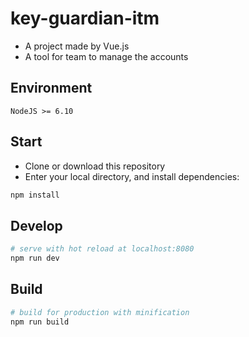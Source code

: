 # key-guardian-itm

 - A project made by Vue.js
 - A tool for team to manage the accounts

## Environment

`NodeJS >= 6.10`

## Start

 - Clone or download this repository
 - Enter your local directory, and install dependencies:

``` bash
npm install
```

## Develop

``` bash
# serve with hot reload at localhost:8080
npm run dev
```

## Build

``` bash
# build for production with minification
npm run build